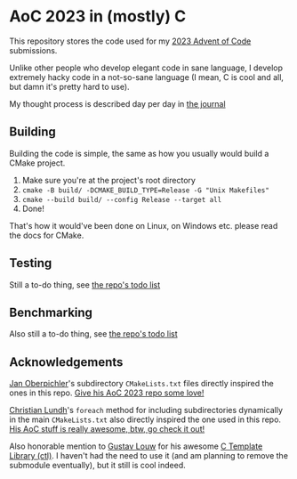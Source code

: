 # AoC 2023 in (mostly) C

This repository stores the code used for my [2023 Advent of Code](https://adventofcode.com/2023/) submissions.

Unlike other people who develop elegant code in sane language, I develop extremely hacky code in a not-so-sane language (I mean, C is cool and all, but damn it's pretty hard to use).

My thought process is described day per day in [the journal](JOURNAL.md)

## Building

Building the code is simple, the same as how you usually would build a CMake project.

1. Make sure you're at the project's root directory
2. `cmake -B build/ -DCMAKE_BUILD_TYPE=Release -G "Unix Makefiles"`
3. `cmake --build build/ --config Release --target all`
4. Done!

That's how it would've been done on Linux, on Windows etc. please read the docs for CMake.

## Testing

Still a to-do thing, see [the repo's todo list](TODO.md)

## Benchmarking

Also still a to-do thing, see [the repo's todo list](TODO.md)

## Acknowledgements

[Jan Oberpichler](https://github.com/thejan14)'s subdirectory `CMakeLists.txt` files directly inspired the ones in this repo. [Give his AoC 2023 repo some love!](https://github.com/thejan14/adventofcode2023)

[Christian Lundh](https://github.com/happycoder74)'s `foreach` method for including subdirectories dynamically in the main `CMakeLists.txt` also directly inspired the one used in this repo. [His AoC stuff is really awesome, btw, go check it out!](https://github.com/happycoder74/adventofcode)

Also honorable mention to [Gustav Louw](https://github.com/glouw) for his awesome [C Template Library (ctl)](https://github.com/glouw/ctl). I haven't had the need to use it (and am planning to remove the submodule eventually), but it still is cool indeed.
